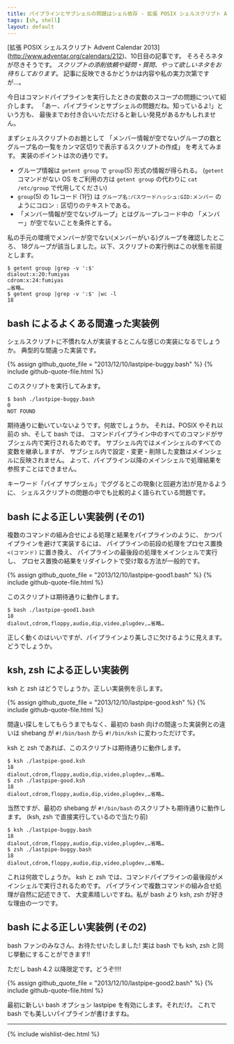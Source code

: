 ```yaml
---
title: パイプラインとサブシェルの問題はシェル依存 - 拡張 POSIX シェルスクリプト Advent Calendar 2013
tags: [sh, shell]
layout: default
---
```


[拡張 POSIX シェルスクリプト Advent Calendar 2013]
(http://www.adventar.org/calendars/212)、10日目の記事です。
そろそろネタが尽きそうです。
*スクリプトの添削依頼や疑問・質問、やって欲しいネタをお待ちしております*。
記事に反映できるかどうかは内容や私の実力次第ですが…。

今日はコマンドパイプラインを実行したときの変数のスコープの問題について紹介します。
「あー、パイプラインとサブシェルの問題だね。知っているよ!」という方も、
最後までお付き合いいただけると新しい発見があるかもしれません。

まずシェルスクリプトのお題として
「メンバー情報が空でないグループの数とグループ名の一覧をカンマ区切りで表示するスクリプトの作成」
を考えてみます。
実装のポイントは次の通りです。

  * グループ情報は `getent group` で `group`(5) 形式の情報が得られる。
    (`getent` コマンドがない OS をご利用の方は `getent group` の代わりに
    `cat /etc/group` で代用してください)
  * `group`(5) の 1レコード (1行) は `グループ名:パスワードハッシュ:GID:メンバー`
    のようにコロン `:` 区切りのテキストである。
  * 「メンバー情報が空でないグループ」とはグループレコード中の
    「メンバー」が空でないことを条件とする。

私の手元の環境でメンバーが空でない(メンバーがいる)グループを確認したところ、
18グループが該当しました。以下、スクリプトの実行例はこの状態を前提とします。

``` console
$ getent group |grep -v ':$'
dialout:x:20:fumiyas
cdrom:x:24:fumiyas
…省略…
$ getent group |grep -v ':$' |wc -l
18
```

bash によるよくある間違った実装例
----------------------------------------------------------------------

シェルスクリプトに不慣れな人が実装するとこんな感じの実装になるでしょうか。
典型的な間違った実装です。

{% assign github_quote_file = "2013/12/10/lastpipe-buggy.bash" %}
{% include github-quote-file.html %}

このスクリプトを実行してみます。

``` console
$ bash ./lastpipe-buggy.bash
0
NOT FOUND
```

期待通りに動いていないようです。何故でしょうか。
それは、POSIX やそれ以前の sh、そして bash では、
コマンドパイプライン中のすべてのコマンドがサブシェル内で実行されるためです。
サブシェル内ではメインシェルのすべての変数を継承しますが、
サブシェル内で設定・変更・削除した変数はメインシェルに反映されません。
よって、パイプライン以降のメインシェルで処理結果を参照すことはできません。

キーワード「パイプ サブシェル」でググるとこの現象(と回避方法)が見かるように、
シェルスクリプトの問題の中でも比較的よく語られている問題です。

bash による正しい実装例 (その1)
----------------------------------------------------------------------

複数のコマンドの組み合せによる処理と結果をパイプラインのように、
かつパイプラインを避けて実装するには、
パイプラインの前段の処理をプロセス置換 `<(コマンド)` に置き換え、
パイプラインの最後段の処理をメインシェルで実行し、
プロセス置換の結果をリダイレクトで受け取る方法が一般的です。

{% assign github_quote_file = "2013/12/10/lastpipe-good1.bash" %}
{% include github-quote-file.html %}

このスクリプトは期待通りに動作します。

``` console
$ bash ./lastpipe-good1.bash
18
dialout,cdrom,floppy,audio,dip,video,plugdev,…省略…
```

正しく動くのはいいですが、パイプラインより美しさに欠けるように見えます。
どうでしょうか。

ksh, zsh による正しい実装例
----------------------------------------------------------------------

ksh と zsh はどうでしょうか。正しい実装例を示します。

{% assign github_quote_file = "2013/12/10/lastpipe-good.ksh" %}
{% include github-quote-file.html %}

間違い探しをしてもらうまでもなく、最初の bash 向けの間違った実装例との違いは
shebang が `#!/bin/bash` から `#!/bin/ksh` に変わっただけです。

ksh と zsh であれば、このスクリプトは期待通りに動作します。

``` console
$ ksh ./lastpipe-good.ksh
18
dialout,cdrom,floppy,audio,dip,video,plugdev,…省略…
$ zsh ./lastpipe-good.ksh
18
dialout,cdrom,floppy,audio,dip,video,plugdev,…省略…
```

当然ですが、最初の shebang が `#!/bin/bash` のスクリプトも期待通りに動作します。
(ksh, zsh で直接実行しているので当たり前)

``` console
$ ksh ./lastpipe-buggy.bash
18
dialout,cdrom,floppy,audio,dip,video,plugdev,…省略…
$ zsh ./lastpipe-buggy.bash
18
dialout,cdrom,floppy,audio,dip,video,plugdev,…省略…
```

これは何故でしょうか。
ksh と zsh では、コマンドパイプラインの最後段がメインシェルで実行されるためです。
パイプラインで複数コマンドの組み合せ処理が自然に記述できて、
大変素晴しいですね。私が bash より ksh, zsh が好きな理由の一つです。

bash による正しい実装例 (その2)
----------------------------------------------------------------------

bash ファンのみなさん、お待たせいたしました!
実は bash でも ksh, zsh と同じ挙動にすることができます!!

ただし bash 4.2 以降限定です。どうぞ!!!!

{% assign github_quote_file = "2013/12/10/lastpipe-good2.bash" %}
{% include github-quote-file.html %}

最初に新しい bash オプション lastpipe を有効にします。それだけ。
これで bash でも美しいパイプラインが書けますね。

* * *

{% include wishlist-dec.html %}


